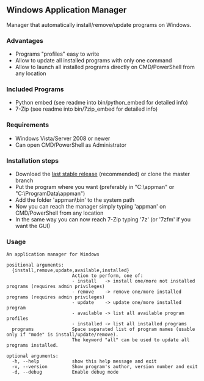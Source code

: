 ## Windows Application Manager
Manager that automatically install/remove/update programs on Windows.

### Advantages
- Programs "profiles" easy to write
- Allow to update all installed programs with only one command
- Allow to launch all installed programs directly on CMD/PowerShell from any location

### Included Programs
- Python embed (see readme into bin/python_embed for detailed info)
- 7-Zip (see readme into bin/7zip_embed for detailed info)

### Requirements
- Windows Vista/Server 2008 or newer
- Can open CMD/PowerShell as Administrator

### Installation steps
- Download the [last stable release](https://github.com/MagicGreenDragon/appman/releases/latest) (recommended) or clone the master branch
- Put the program where you want (preferably in "C:\\appman" or "C:\\ProgramData\\appman")
- Add the folder 'appman\\bin' to the system path
- Now you can reach the manager simply typing 'appman' on CMD/PowerShell from any location
- In the same way you can now reach 7-Zip typing '7z' (or '7zfm' if you want the GUI)

### Usage
```
An application manager for Windows

positional arguments:
  {install,remove,update,available,installed}
                        Action to perform, one of:
                        - install   -> install one/more not installed programs (requires admin privileges)
                        - remove    -> remove one/more installed programs (requires admin privileges)
                        - update    -> update one/more installed program
                        - available -> list all available program profiles
                        - installed -> list all installed programs
  programs              Space separated list of program names (usable only if "mode" is install/update/remove).
                        The keyword "all" can be used to update all programs installed.

optional arguments:
  -h, --help            show this help message and exit
  -v, --version         Show program's author, version number and exit
  -d, --debug           Enable debug mode
```
